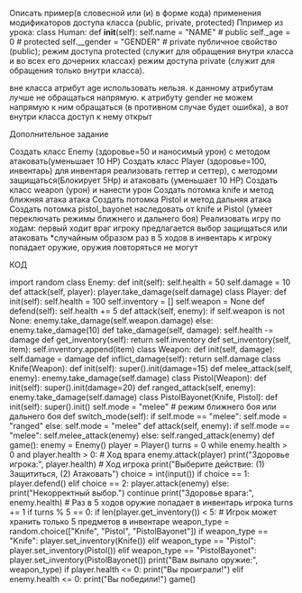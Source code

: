 Описать пример(в словесной или (и) в форме кода)  применения модификаторов доступа класса (public, private, protected)
Ппример из урока:
class Human:
    def __init__(self):
        self.name = "NAME" # public
        self._age = 0 # protected
        self.__gender = "GENDER" # private
публичное свойство (public);
режим доступа protected (служит для обращения внутри класса и во всех его дочерних классах)
режим доступа private (служит для обращения только внутри класса).

вне класса атрибут age использовать нельзя. к данному атрибутам лучше не обращаться напрямую.
к атрибуту gender не можем напрямую к ним обращаться (в противном случае будет ошибка), а вот внутри класса доступ к нему открыт


Дополнительное задание

Создать класс Enemy (здоровье=50 и наносимый урон) с методом атаковать(уменьшает 10 HP)
Создать класс Player (здоровье=100, инвентарь) для инвентаря реализовать геттер и сеттер),  с методоми защищаться(Блокирует 5Hp) и атаковать (уменьшает 10 HP)
Создать класс weapon (урон) и нанести урон
Создать потомка knife  и метод ближняя атака атака
Создать потомка Pistol  и метод дальняя атака
Создать потомка  pistol_bayonet наследовать от knife и Pistol (умеет переключать режимы ближнего и дальнего боя)
Реализовать  игру по ходам:
 первый ходит враг 
 игроку предлагается выбор защищаться или атаковать
*случайным образом раз в 5 ходов в инвентарь к игроку попадает оружие, оружия повторяться не могут

КОД

import random
class Enemy:
    def init(self):
        self.health = 50
        self.damage = 10
    def attack(self, player):
        player.take_damage(self.damage)
class Player:
    def init(self):
        self.health = 100
        self.inventory = []
        self.weapon = None
    def defend(self):
        self.health += 5
    def attack(self, enemy):
        if self.weapon is not None:
            enemy.take_damage(self.weapon.damage)
        else:
            enemy.take_damage(10)
    def take_damage(self, damage):
        self.health -= damage
    def get_inventory(self):
        return self.inventory
    def set_inventory(self, item):
        self.inventory.append(item)
class Weapon:
    def init(self, damage):
        self.damage = damage
    def inflict_damage(self):
        return self.damage
class Knife(Weapon):
    def init(self):
        super().init(damage=15)
    def melee_attack(self, enemy):
        enemy.take_damage(self.damage)
class Pistol(Weapon):
    def init(self):
        super().init(damage=20)
    def ranged_attack(self, enemy):
        enemy.take_damage(self.damage)
class PistolBayonet(Knife, Pistol):
    def init(self):
        super().init()
        self.mode = "melee"  # режим ближнего боя или дальнего боя
    def switch_mode(self):
        if self.mode == "melee":
            self.mode = "ranged"
        else:
            self.mode = "melee"
    def attack(self, enemy):
        if self.mode == "melee":
            self.melee_attack(enemy)
        else:
            self.ranged_attack(enemy)
def game():
    enemy = Enemy()
    player = Player()
    turns = 0
    while enemy.health > 0 and player.health > 0:
        # Ход врага
        enemy.attack(player)
        print("Здоровье игрока:", player.health)
        # Ход игрока
        print("Выберите действие: (1) Защититься, (2) Атаковать")
        choice = int(input())
        if choice == 1:
            player.defend()
        elif choice == 2:
            player.attack(enemy)
        else:
            print("Некорректный выбор.")
            continue
        print("Здоровье врага:", enemy.health)
        # Раз в 5 ходов оружие попадает в инвентарь игрока
        turns += 1
        if turns % 5 == 0:
            if len(player.get_inventory()) < 5:  # Игрок может хранить только 5 предметов в инвентаре
                weapon_type = random.choice(["Knife", "Pistol", "PistolBayonet"])
                if weapon_type == "Knife":
                    player.set_inventory(Knife())
                elif weapon_type == "Pistol":
                    player.set_inventory(Pistol())
                elif weapon_type == "PistolBayonet":
                    player.set_inventory(PistolBayonet())
                print("Вам выпало оружие:", weapon_type)
    if player.health <= 0:
        print("Вы проиграли!")
    elif enemy.health <= 0:
        print("Вы победили!")
game()

